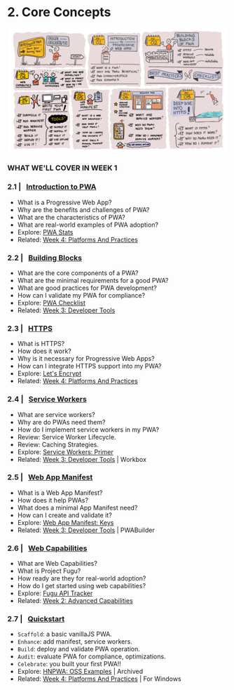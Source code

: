 # 2. Core Concepts

![Visual Guide to Core Concepts Week!](_media/week-1.png)


### WHAT WE'LL COVER IN WEEK 1


### 2.1 | &nbsp; [Introduction to PWA](02.md) 

* What is a Progressive Web App? 
* Why are the benefits and challenges of PWA?
* What are the characteristics of PWA?
* What are real-world examples of PWA adoption?
* Explore: [PWA Stats](https://www.pwastats.com/) 
* Related: [Week 4: Platforms And Practices](../platforms-practices)


### 2.2 | &nbsp; [Building Blocks](03.md) 

* What are the core components of a PWA?
* What are the minimal requirements for a good PWA?
* What are good practices for PWA development?
* How can I validate my PWA for compliance?
* Explore: [PWA Checklist](https://web.dev/pwa-checklist/)
* Related: [Week 3: Developer Tools](../dev-tools)

### 2.3 | &nbsp; [HTTPS](04.md) 

* What is HTTPS? 
* How does it work? 
* Why is it necessary for Progressive Web Apps? 
* How can I integrate HTTPS support into my PWA?
* Explore: [Let's Encrypt](https://letsencrypt.org/getting-started/)
* Related: [Week 4: Platforms And Practices](../platforms-practices)

### 2.4 | &nbsp; [Service Workers](06.md) 
* What are service workers? 
* Why are do PWAs need them? 
* How do I implement service workers in my PWA?
* Review: Service Worker Lifecycle. 
* Review: Caching Strategies.
* Explore: [Service Workers: Primer](https://developers.google.com/web/fundamentals/primers/service-workers)
* Related: [Week 3: Developer Tools](../dev-tools) | Workbox

### 2.5 | &nbsp; [Web App Manifest](05.md) 
* What is a Web App Manifest? 
* How does it help PWAs? 
* What does a minimal App Manifest need? 
* How can I create and validate it?
* Explore: [Web App Manifest: Keys](https://developer.mozilla.org/en-US/docs/Web/Manifest#members)
* Related: [Week 3: Developer Tools](../dev-tools) | PWABuilder

### 2.6 | &nbsp; [Web Capabilities](07.md) 
* What are Web Capabilities? 
* What is Project Fugu? 
* How ready are they for real-world adoption?
* How do I get started using web capabilities?
* Explore: [Fugu API Tracker](https://fugu-tracker.web.app/)
* Related: [Week 2: Advanced Capabilities](../advanced-capabilities)

### 2.7 | &nbsp; [Quickstart ](08.md) 
* `Scaffold`: a basic vanillaJS PWA.
* `Enhance`: add manifest, service workers. 
* `Build`: deploy and validate PWA operation. 
* `Audit`: evaluate PWA for compliance, optimizations.
* `Celebrate`: you built your first PWA!!
* Explore: [HNPWA: OSS Examples](https://hnpwa.com/) | Archived 
* Related: [Week 4: Platforms And Practices](../platforms-practices) | For Windows 
